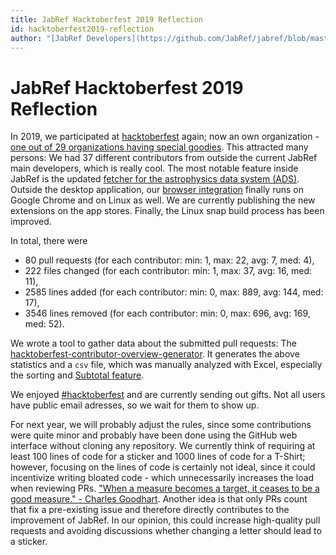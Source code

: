 ```yaml
---
title: JabRef Hacktoberfest 2019 Reflection
id: hacktoberfest2019-reflection
author: "[JabRef Developers](https://github.com/JabRef/jabref/blob/master/DEVELOPERS)"
---
```


# JabRef Hacktoberfest 2019 Reflection

In 2019, we participated at [hacktoberfest](https://hacktoberfest.digitalocean.com/) again; now an own organization - [one out of 29 organizations having special goodies](https://benbarth.github.io/hacktoberfest-swag/).
This attracted many persons:  We had 37 different contributors from outside the current JabRef main developers, which is really cool.
The most notable feature inside JabRef is the updated [fetcher for the astrophysics data system (ADS)](https://help.jabref.org/en/ADS).
Outside the desktop application, our [browser integration](https://github.com/JabRef/JabRef-Browser-Extension) finally runs on Google Chrome and on Linux as well.
We are currently publishing the new extensions on the app stores.
Finally, the Linux snap build process has been improved.

In total, there were 

- 80 pull requests (for each contributor: min: 1, max: 22, avg: 7, med: 4),
- 222 files changed (for each contributor: min: 1, max: 37, avg: 16, med: 11),
- 2585 lines added (for each contributor: min: 0, max: 889, avg: 144, med: 17),
- 3546 lines removed (for each contributor: min: 0, max: 696, avg: 169, med: 52).

We wrote a tool to gather data about the submitted pull requests:
The [hacktoberfest-contributor-overview-generator](https://github.com/JabRef/hacktoberfest-contributor-overview-generator).
It generates the above statistics and a `csv` file, which was manually analyzed with Excel, especially the sorting and [Subtotal feature](https://superuser.com/a/405569/138868).

We enjoyed [#hacktoberfest](https://twitter.com/search?q=%23hacktoberfest) and are currently sending out gifts.
Not all users have public email adresses, so we wait for them to show up.

For next year, we will probably adjust the rules, since some contributions were quite minor and probably have been done using the GitHub web interface without cloning any repository.
We currently think of requiring at least 100 lines of code for a sticker and 1000 lines of code for a T-Shirt;
however, focusing on the lines of code is certainly not ideal, since it could incentivize writing bloated code - which unnecessarily increases the load when reviewing PRs.
["When a measure becomes a target, it ceases to be a good measure." - Charles Goodhart](https://en.wikipedia.org/wiki/Goodhart%27s_law).
Another idea is that only PRs count that fix a pre-existing issue and therefore directly contributes to the improvement of JabRef.
In our opinion, this could increase high-quality pull requests and avoiding discussions whether changing a letter should lead to a sticker.
